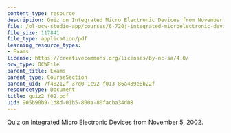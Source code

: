 ```yaml
---
content_type: resource
description: Quiz on Integrated Micro Electronic Devices from November 5, 2002.
file: /ol-ocw-studio-app/courses/6-720j-integrated-microelectronic-devices-spring-2007/905b90b91d8d01b5800a80facba34d08_quiz2_f02.pdf
file_size: 117841
file_type: application/pdf
learning_resource_types:
- Exams
license: https://creativecommons.org/licenses/by-nc-sa/4.0/
ocw_type: OCWFile
parent_title: Exams
parent_type: CourseSection
parent_uid: 7f48212f-37d0-1c92-f013-86a489e8b22f
resourcetype: Document
title: quiz2_f02.pdf
uid: 905b90b9-1d8d-01b5-800a-80facba34d08
---
```

Quiz on Integrated Micro Electronic Devices from November 5, 2002.